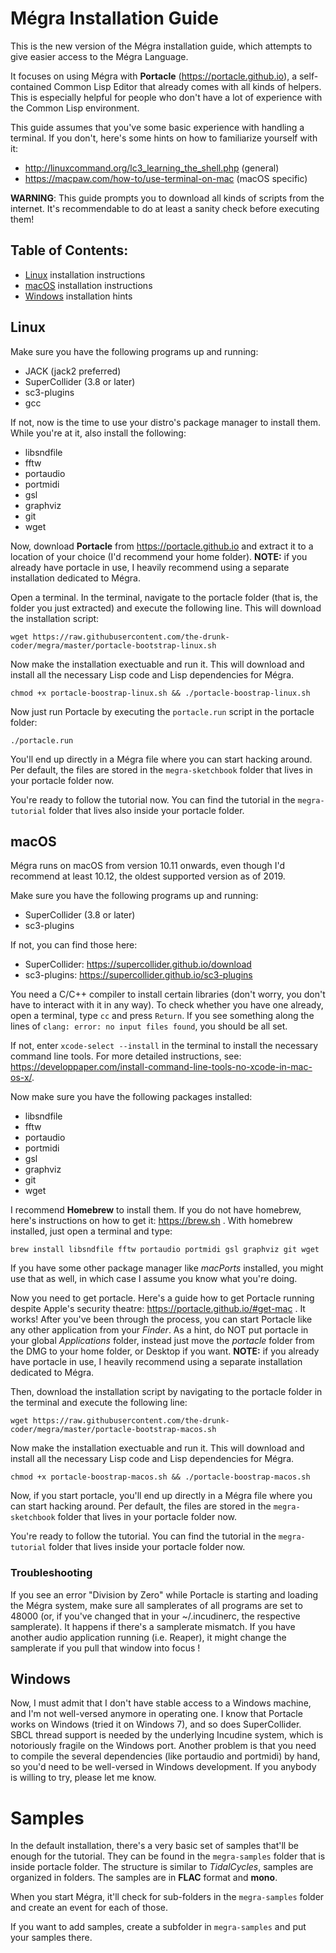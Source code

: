 # Mégra Installation Guide

This is the new version of the Mégra installation guide, which attempts to give easier access to
the Mégra Language.

It focuses on using Mégra with **Portacle** (https://portacle.github.io), a self-contained Common Lisp
Editor that already comes with all kinds of helpers. This is especially helpful for people who don't have
a lot of experience with the Common Lisp environment.

This guide assumes that you've some basic experience with handling a terminal. If you don't, here's some hints
on how to familiarize yourself with it:
* http://linuxcommand.org/lc3_learning_the_shell.php (general)
* https://macpaw.com/how-to/use-terminal-on-mac (macOS specific)

**WARNING**: This guide prompts you to download all kinds of scripts from the internet. It's recommendable
to do at least a sanity check before executing them!

## Table of Contents:

* [Linux](#Linux) installation instructions
* [macOS](#macOS) installation instructions
* [Windows](#Windows) installation hints 

## Linux
Make sure you have the following programs up and running: 

* JACK (jack2 preferred)
* SuperCollider (3.8 or later)
* sc3-plugins
* gcc

If not, now is the time to use your distro's package manager to install them. While you're at it,
also install the following:

* libsndfile
* fftw
* portaudio 
* portmidi
* gsl
* graphviz
* git
* wget

Now, download **Portacle** from https://portacle.github.io and extract it to a location of your choice (I'd recommend your home folder). **NOTE:** if you already have portacle in use, I heavily recommend using a separate installation dedicated to Mégra.

Open a terminal. In the terminal, navigate to the portacle folder (that is, the folder you just extracted) and execute the following line. This will download the installation script:

```wget https://raw.githubusercontent.com/the-drunk-coder/megra/master/portacle-bootstrap-linux.sh```

Now make the installation exectuable and run it. This will download and install all the necessary Lisp code and Lisp dependencies for Mégra.

```chmod +x portacle-boostrap-linux.sh && ./portacle-boostrap-linux.sh```

Now just run Portacle by executing the `portacle.run` script in the portacle folder:

```./portacle.run```

You'll end up directly in a Mégra file where you can start hacking around. Per default, the files are stored in the `megra-sketchbook` folder that lives in your portacle folder now.

You're ready to follow the tutorial now. You can find the tutorial in the `megra-tutorial` folder that lives also inside your portacle folder.

## macOS

Mégra runs on macOS from version 10.11 onwards, even though I'd recommend at least 10.12, the oldest supported version as of 2019.

Make sure you have the following programs up and running: 

* SuperCollider (3.8 or later)
* sc3-plugins

If not, you can find those here:
* SuperCollider: https://supercollider.github.io/download
* sc3-plugins: https://supercollider.github.io/sc3-plugins

You need a C/C++ compiler to install certain libraries (don't worry, you don't have to interact with it in any way).
To check whether you have one already, open a terminal, type `cc` and press `Return`. If you see something along the lines of
`clang: error: no input files found`, you should be all set.

If not, enter `xcode-select --install` in the terminal to install the necessary command line tools. For more detailed
instructions, see: https://developpaper.com/install-command-line-tools-no-xcode-in-mac-os-x/.

Now make sure you have the following packages installed:
* libsndfile
* fftw
* portaudio 
* portmidi
* gsl
* graphviz
* git
* wget

I recommend **Homebrew** to install them. If you do not have homebrew, here's instructions on how to get it: https://brew.sh .
With homebrew installed, just open a terminal and type:

```brew install libsndfile fftw portaudio portmidi gsl graphviz git wget```

If you have some other package manager like *macPorts* installed, you might use that as well, in which case I assume you know what you're doing.

Now you need to get portacle. Here's a guide how to get Portacle running despite Apple's security theatre: https://portacle.github.io/#get-mac . It works! After you've been through the process, you can start Portacle like any other application from your *Finder*. As a hint, do NOT put portacle in your global *Applications* folder, instead just move the *portacle* folder from the DMG to your home folder, or Desktop if you want. **NOTE:** if you already have portacle in use, I heavily recommend using a separate installation dedicated to Mégra.

Then, download the installation script by navigating to the portacle folder in the terminal and execute the following line: 

```wget https://raw.githubusercontent.com/the-drunk-coder/megra/master/portacle-bootstrap-macos.sh```

Now make the installation exectuable and run it. This will download and install all the necessary Lisp code and Lisp dependencies for Mégra.

```chmod +x portacle-boostrap-macos.sh && ./portacle-boostrap-macos.sh```

Now, if you start portacle, you'll end up directly in a Mégra file where you can start hacking around. Per default, the files are stored in the `megra-sketchbook` folder that lives in your portacle folder now.

You're ready to follow the tutorial. You can find the tutorial in the `megra-tutorial` folder that lives inside your portacle folder now.

### Troubleshooting

If you see an error "Division by Zero" while Portacle is starting and loading the Mégra system, make sure all samplerates of all programs are set to 48000 (or, if you've changed that in your ~/.incudinerc, the respective samplerate). It happens if there's a samplerate mismatch. If you have another audio application running (i.e. Reaper), it might change the samplerate if you pull that window into focus !

## Windows
Now, I must admit that I don't have stable access to a Windows machine, and I'm not well-versed anymore 
in operating one. I know that Portacle works on Windows (tried it on Windows 7), and so does SuperCollider.
SBCL thread support is needed by the underlying Incudine system, which is notoriously fragile on the Windows port.
Another problem is that you need to compile the several dependencies (like portaudio and portmidi)
by hand, so you'd need to be well-versed in Windows development. If you anybody is willing to try, please let
me know.

# Samples
In the default installation, there's a very basic set of samples that'll be enough for the tutorial. They can be found in the `megra-samples` folder that is inside portacle folder. The structure is similar to *TidalCycles*, samples are organized in folders. The samples are in **FLAC** format and **mono**.

When you start Mégra, it'll check for sub-folders in the `megra-samples` folder and create an event for each of those.

If you want to add samples, create a subfolder in `megra-samples` and put your samples there.
